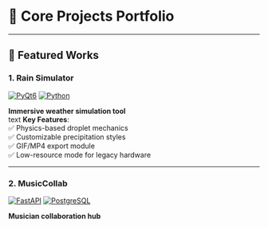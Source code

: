 # 🌟 Core Projects Portfolio

---

## 🚀 Featured Works

### 1. **Rain Simulator**  
[![PyQt6](https://img.shields.io/badge/PyQt6-6.4-green?logo=qt)](https://www.riverbankcomputing.com/software/pyqt/)
[![Python](https://img.shields.io/badge/Python-3.10+-blue?logo=python)](https://python.org)

**Immersive weather simulation tool**  
text
**Key Features**:  
✅ Physics-based droplet mechanics  
✅ Customizable precipitation styles  
✅ GIF/MP4 export module  
✅ Low-resource mode for legacy hardware

---
### 2. **MusicCollab**  
[![FastAPI](https://img.shields.io/badge/FastAPI-0.95-009688?logo=fastapi)](https://fastapi.tiangolo.com)
[![PostgreSQL](https://img.shields.io/badge/PostgreSQL-15-4169E1?logo=postgresql)](https://postgresql.org)

**Musician collaboration hub** 
